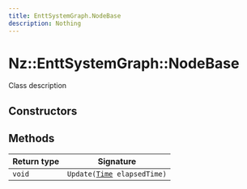 ```yaml
---
title: EnttSystemGraph.NodeBase
description: Nothing
---
```


# Nz::EnttSystemGraph::NodeBase

Class description

## Constructors


## Methods

| Return type | Signature |
| ----------- | --------- |
| `void` | `Update(`[`Time`](documentation/generated/Core/Time.md)` elapsedTime)` |
